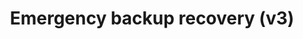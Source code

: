 ---
lang: en
layout: doc
permalink: /doc/backup-emergency-restore-v3/
redirect_from:
- /en/doc/backup-emergency-restore-v3/
- /doc/BackupEmergencyRestoreV3/
redirect_to: https://doc.qubes-os.org/en/latest/user/how-to-guides/backup-emergency-restore-v3.html
ref: 201
title: Emergency backup recovery (v3)
---